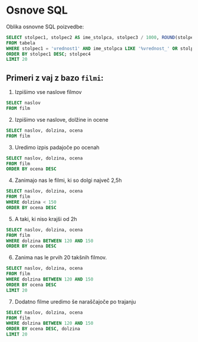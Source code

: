# Osnove SQL

Oblika osnovne SQL poizvedbe:
```sql
SELECT stolpec1, stolpec2 AS ime_stolpca, stolpec3 / 1000, ROUND(stolpec4, 3), DISTINCT stolpec5
FROM tabela
WHERE stolpec1 = 'vrednost1' AND ime_stolpca LIKE '%vrednost_' OR stolpec3 / 1000 > 25
ORDER BY stolpec1 DESC; stolpec4
LIMIT 20
```

## Primeri z vaj z bazo `filmi`:

1. Izpišimo vse naslove filmov
```sql
SELECT naslov
FROM film
```

2. Izpišimo vse naslove, dolžine in ocene
```sql
SELECT naslov, dolzina, ocena
FROM film
```

3. Uredimo izpis padajoče po ocenah
```sql
SELECT naslov, dolzina, ocena
FROM film
ORDER BY ocena DESC
```

4. Zanimajo nas le filmi, ki so dolgi največ 2,5h
```sql
SELECT naslov, dolzina, ocena
FROM film
WHERE dolzina < 150
ORDER BY ocena DESC
```

5. A taki, ki niso krajši od 2h
```sql
SELECT naslov, dolzina, ocena
FROM film
WHERE dolzina BETWEEN 120 AND 150
ORDER BY ocena DESC
```

6. Zanima nas le prvih 20 takšnih filmov.
```sql
SELECT naslov, dolzina, ocena
FROM film
WHERE dolzina BETWEEN 120 AND 150
ORDER BY ocena DESC
LIMIT 20
```

7. Dodatno filme uredimo še naraščajoče po trajanju
```sql
SELECT naslov, dolzina, ocena
FROM film
WHERE dolzina BETWEEN 120 AND 150
ORDER BY ocena DESC, dolzina
LIMIT 20
```
